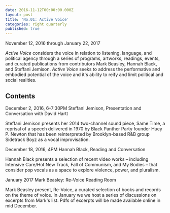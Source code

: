 ```yaml
---
date: 2016-11-12T00:00:00.000Z
layout: post
title: 'No.01: Active Voice'
categories: right quarterly
published: true
---
```


November 12, 2016 through January 22, 2017 

*Active Voice* considers the voice in relation to listening, language, and political agency through a series of programs, artworks, readings, events, and curated publications from contributors Mark Beasley, Hannah Black, and Steffani Jemison. *Active Voice* seeks to address the performative and embodied potential of the voice and it's ability to reify and limit political and social realities.

## Contents

December 2, 2016, 6–7:30PM
Steffani Jemison, Presentation and Conversation with David Hartt

Steffani Jemison presents her 2014 two-channel sound piece, Same Time, a reprisal of a speech delivered in 1970 by Black Panther Party founder Huey P. Newton that has been reinterpreted by Brooklyn-based R&B group Sidetrack Boyz as a vocal improvisation. 



December 18, 2016, 4PM
Hannah Black, Reading and Conversation

Hannah Black presents a selection of recent video works – including Intensive Care/Hot New Track, Fall of Communism, and My Bodies – that consider pop vocals as a space to explore violence, power, and pluralism.



January 2017
Mark Beasley: Re-Voice Reading Room

Mark Beasley present, Re-Voice, a curated selection of books and records on the theme of voice. In January we we host a series of discussions on excerpts ​from Mark's list. Pdfs of excerpts will be made available online in mid December.
